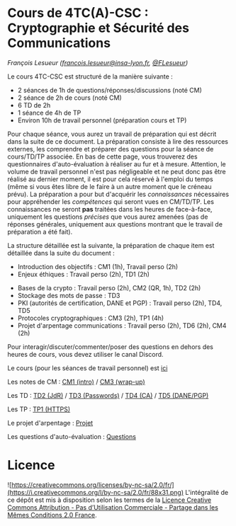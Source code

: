 # Cours de 4TC(A)-CSC : Cryptographie et Sécurité des Communications

_François Lesueur ([francois.lesueur@insa-lyon.fr](mailto:francois.lesueur@insa-lyon.fr), [@FLesueur](https://twitter.com/FLesueur))_

<!-- Structure du cours 4TC-CSC
==========================
-->


Le cours 4TC-CSC est structuré de la manière suivante :

* 2 séances de 1h de questions/réponses/discussions (noté CM)
* 2 séance de 2h de cours (noté CM)
* 6 TD de 2h
* 1 séance de 4h de TP
* Environ 10h de travail personnel (préparation cours et TP)


Pour chaque séance, vous aurez un travail de préparation qui est décrit dans la suite de ce document. La préparation consiste à lire des ressources externes, les comprendre et préparer des questions pour la séance de cours/TD/TP associée. En bas de cette page, vous trouverez des questionnaires d'auto-évaluation à réaliser au fur et à mesure. Attention, le volume de travail personnel n'est pas négligeable et ne peut donc pas être réalisé au dernier moment, il est pour cela réservé à l'emploi du temps (même si vous êtes libre de le faire à un autre moment que le créneau prévu). La préparation a pour but d'acquérir les _connaissances_ nécessaires pour appréhender les _compétences_ qui seront vues en CM/TD/TP. Les connaissances ne seront **pas** traitées dans les heures de face-à-face, uniquement les questions _précises_ que vous aurez amenées (pas de réponses générales, uniquement aux questions montrant que le travail de préparation a été fait).

<!--
La note finale de l'UE sera calculée comme suit :

* 15% contrôle continu : validation de chaque quizz
* 85% examen final, portant sur les connaissances (travail de préparation) et sur les compétences (heures de CM/TD/TP). Les questions porteront également sur les ouvertures obligatoires et vous devez étudier au moins 1 ouverture facultative au choix.
-->

La structure détaillée est la suivante, la préparation de chaque item est détaillée dans la suite du document :

* Introduction des objectifs : CM1 (1h), Travail perso (2h)
* Enjeux éthiques : Travail perso (2h), TD1 (2h)
<!-- * Maths pour la crypto : CM2 (sans préparation, le seul), TD1, TP1 -->
* Bases de la crypto : Travail perso (2h), CM2 (QR, 1h), TD2 (2h)
* Stockage des mots de passe : TD3
* PKI (autorités de certification, DANE et PGP) : Travail perso (2h), TD4, TD5
* Protocoles cryptographiques : CM3 (2h), TP1 (4h)
* Projet d'arpentage communications : Travail perso (2h), TD6 (2h), CM4 (2h)

Pour interagir/discuter/commenter/poser des questions en dehors des heures de cours, vous devez utiliser le canal Discord.

Le cours (pour les séances de travail personnel) est [ici](cours.md)

Les notes de CM : [CM1 (intro)](cm1-intro.md) / [CM3 (wrap-up)](cm3-wrapup.md)

Les TD : [TD2 (JdR)](td2-jdr.md) / [TD3 (Passwords)](td3-passwords.md) / [TD4 (CA)](td4-ca.md) / [TD5 (DANE/PGP)](td5-danepgp.md)

Les TP : [TP1 (HTTPS)](tp1-https.md)

Le projet d'arpentage : [Projet](arpentage.md)

<!--
La page Moodle [TC](https://moodle.insa-lyon.fr/course/view.php?id=4647) / [TCA](https://moodle.insa-lyon.fr/course/view.php?id=4694)
-->

Les questions d'auto-évaluation : [Questions](questions.md)

<!--
Les [annales](https://github.com/flesueur/csc/tree/master/annales)
-->

Licence
=======

![https://creativecommons.org/licenses/by-nc-sa/2.0/fr/](https://i.creativecommons.org/l/by-nc-sa/2.0/fr/88x31.png) L'intégralité de ce dépôt est mis à disposition selon les termes de la [Licence Creative Commons Attribution - Pas d’Utilisation Commerciale - Partage dans les Mêmes Conditions 2.0 France](https://creativecommons.org/licenses/by-nc-sa/2.0/fr/).
